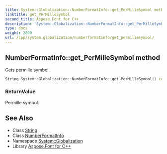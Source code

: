 ```yaml
---
title: System::Globalization::NumberFormatInfo::get_PerMilleSymbol method
linktitle: get_PerMilleSymbol
second_title: Aspose.Font for C++
description: 'System::Globalization::NumberFormatInfo::get_PerMilleSymbol method. Gets permille symbol in C++.'
type: docs
weight: 2800
url: /cpp/system.globalization/numberformatinfo/get_permillesymbol/
---
```

## NumberFormatInfo::get_PerMilleSymbol method


Gets permille symbol.

```cpp
String System::Globalization::NumberFormatInfo::get_PerMilleSymbol() const
```


### ReturnValue

Permille symbol.

## See Also

* Class [String](../../../system/string/)
* Class [NumberFormatInfo](../)
* Namespace [System::Globalization](../../)
* Library [Aspose.Font for C++](../../../)
